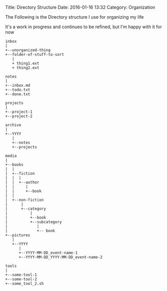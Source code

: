 Title: Directory Structure
Date: 2016-01-16 13:32
Category: Organization

The Following is the Directory structure I use for organizing my life

It's a work in progress and continues to be refined, but I'm happy with it for now

```
inbox
|
+--unorganized-thing
+--folder-of-stuff-to-sort
   |
   + thing1.ext
   + thing2.ext

notes
|
+--inbox.md
+--todo.txt
+--done.txt

projects
|
+--project-1
+--project-2

archive
|
+--YYYY
   |
   +--notes
   +--projects

media
|
+--books
|  |
|  +--fiction
|  |  |
|  |  +--author
|  |     |
|  |     +--book
|  |
|  +--non-fiction
|      |
|      +--category
|          |
|          +--book
|          +--subcategory
|             |
|             +-- book
+--pictures
   |
   +--YYYY
      |
      +--YYYY-MM-DD_event-name-1
      +--YYYY-MM-DD_YYYY-MM-DD_event-name-2

tools
|
+--some-tool-1
+--some-tool-2
+--some_tool_2.sh
```
